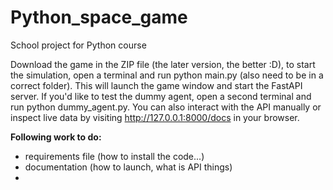 # Python_space_game
School project for Python course 

Download the game in the ZIP file (the later version, the better :D), to start the simulation, open a terminal and run python main.py (also need to be in a correct folder). This will launch the game window and start the FastAPI server. If you'd like to test the dummy agent, open a second terminal and run python dummy_agent.py. You can also interact with the API manually or inspect live data by visiting http://127.0.0.1:8000/docs in your browser.

**Following work to do:**
- requirements file (how to install the code...)
- documentation (how to launch, what is API things)
- 

  

